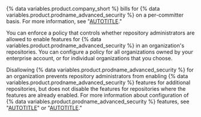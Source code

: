 {% data variables.product.company_short %} bills for {% data variables.product.prodname_advanced_security %} on a per-committer basis. For more information, see "[AUTOTITLE](/billing/managing-billing-for-github-advanced-security)."

You can enforce a policy that controls whether repository administrators are allowed to enable features for {% data variables.product.prodname_advanced_security %} in an organization's repositories. You can configure a policy for all organizations owned by your enterprise account, or for individual organizations that you choose.

Disallowing {% data variables.product.prodname_advanced_security %} for an organization prevents repository administrators from enabling {% data variables.product.prodname_advanced_security %} features for additional repositories, but does not disable the features for repositories where the features are already enabled. For more information about configuration of {% data variables.product.prodname_advanced_security %} features, see "[AUTOTITLE](/organizations/keeping-your-organization-secure/managing-security-settings-for-your-organization/managing-security-and-analysis-settings-for-your-organization)" or "[AUTOTITLE](/repositories/managing-your-repositorys-settings-and-features/enabling-features-for-your-repository/managing-security-and-analysis-settings-for-your-repository)."
